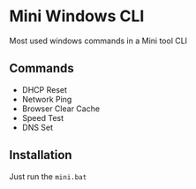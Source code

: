 # Mini Windows CLI
Most used windows commands in a Mini tool CLI

## Commands
- DHCP Reset
- Network Ping
- Browser Clear Cache
- Speed Test
- DNS Set

## Installation
Just run the `mini.bat`
